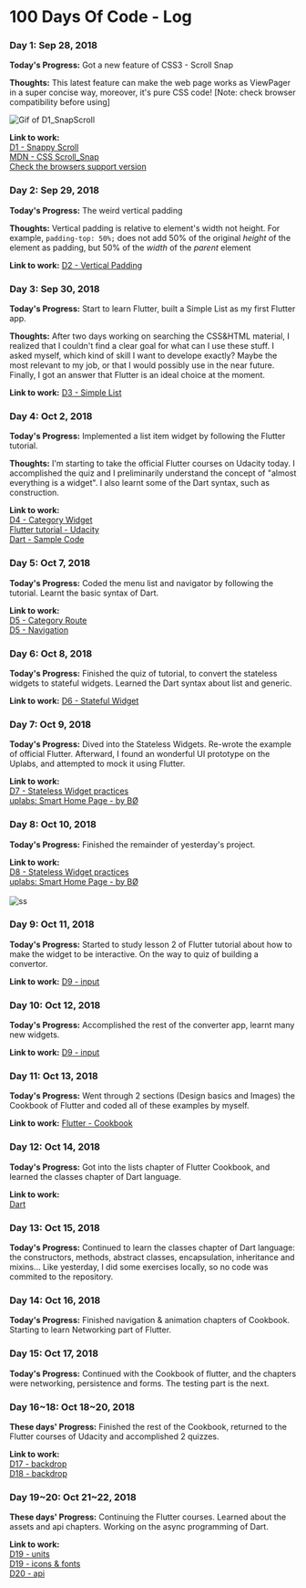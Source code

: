# 100 Days Of Code - Log

### Day 1: Sep 28, 2018 


**Today's Progress:** Got a new feature of CSS3 - Scroll Snap

**Thoughts:** This latest feature can make the web page works as ViewPager in a super concise way, moreover, it's pure CSS code! [Note: check browser compatibility before using]

![Gif of D1_SnapScroll](./screenshots/d1-scroll_snap.gif)

**Link to work:** 
<br> [D1 - Snappy Scroll](./CSS/D1-SnappyScroll.html)
<br> [MDN - CSS Scroll_Snap](https://developer.mozilla.org/en-US/docs/Web/CSS/CSS_Scroll_Snap)
<br> [Check the browsers support version](https://caniuse.com/#search=scroll-snap)

### Day 2: Sep 29, 2018 


**Today's Progress:** The weird vertical padding

**Thoughts:** Vertical padding is relative to element's width not height. For example, `padding-top: 50%;` does not add 50% of the original *height* of the element as padding, but 50% of the *width* of the *parent* element


**Link to work:** [D2 - Vertical Padding](./codebase/CSS/D2-VerticalPadding.html)


### Day 3: Sep 30, 2018

**Today's Progress:** Start to learn Flutter, built a Simple List as my first Flutter app.

**Thoughts:** After two days working on searching the CSS&HTML material, I realized that I couldn't find a clear goal for what can I use these stuff. I asked myself, which kind of skill I want to develope exactly? Maybe the most relevant to my job, or that I would possibly use in the near future. Finally, I got an answer that Flutter is an ideal choice at the moment.

**Link to work:** [D3 - Simple List](./codebase/Flutter/simplelist)


### Day 4: Oct 2, 2018

**Today's Progress:** Implemented a list item widget by following the Flutter tutorial.

**Thoughts:** I'm starting to take the official Flutter courses on Udacity today. I accomplished the quiz and I preliminarily understand the concept of "almost everything is a widget". I also learnt some of the Dart syntax, such as construction.

**Link to work:** 
<br> [D4 - Category Widget](./codebase/Flutter/task_02_category_widget)
<br> [Flutter tutorial - Udacity](https://classroom.udacity.com/courses/ud905)
<br> [Dart - Sample Code](https://www.dartlang.org/samples)


### Day 5: Oct 7, 2018

**Today's Progress:** Coded the menu list and navigator by following the tutorial. Learnt the basic syntax of Dart.

**Link to work:** 
<br> [D5 - Category Route](./codebase/Flutter/task_03_category_route)
<br> [D5 - Navigation](./codebase/Flutter/task_04_navigation)


### Day 6: Oct 8, 2018

**Today's Progress:** Finished the quiz of tutorial, to convert the stateless widgets to stateful widgets. Learned the Dart syntax about list and generic.

**Link to work:** [D6 - Stateful Widget](./codebase/Flutter/task_05_stateful_widgets)

### Day 7: Oct 9, 2018

**Today's Progress:** Dived into the Stateless Widgets. Re-wrote the example of official Flutter. Afterward, I found an wonderful UI prototype on the Uplabs, and attempted to mock it using Flutter.

**Link to work:**
<br> [D7 - Stateless Widget practices](./codebase/Flutter/mock_static_ui)
<br> [uplabs: Smart Home Page - by BØ](https://www.uplabs.com/posts/smart-home-page-interface)

### Day 8: Oct 10, 2018

**Today's Progress:** Finished the remainder of yesterday's project.

**Link to work:**
<br> [D8 - Stateless Widget practices](./codebase/Flutter/mock_static_ui)
<br> [uplabs: Smart Home Page - by BØ](https://www.uplabs.com/posts/smart-home-page-interface)
<br>
<br>
![ss](./screenshots/ss01.png)

### Day 9: Oct 11, 2018

**Today's Progress:** Started to study lesson 2 of Flutter tutorial about how to make the widget to be interactive. On the way to quiz of building a convertor.

**Link to work:** [D9 - input](./codebase/Flutter/task_06_input)


### Day 10: Oct 12, 2018

**Today's Progress:** Accomplished the rest of the converter app,  learnt many new widgets.

**Link to work:** [D9 - input](./codebase/Flutter/task_06_input)


### Day 11: Oct 13, 2018

**Today's Progress:** Went through 2 sections (Design basics and Images) the Cookbook of Flutter and coded all of these examples by myself.

**Link to work:** [Flutter - Cookbook](https://flutter.io/cookbook/)


### Day 12: Oct 14, 2018

**Today's Progress:** Got into the lists chapter of Flutter Cookbook, and learned the classes chapter of Dart language.

**Link to work:**
<br> [Dart](https://www.dartlang.org/guides/language/language-tour#initializer-list)


### Day 13: Oct 15, 2018

**Today's Progress:** Continued to learn the classes chapter of Dart language: the constructors, methods, abstract classes, encapsulation, inheritance and mixins...
Like yesterday, I did some exercises locally, so no code was commited to the repository.


### Day 14: Oct 16, 2018

**Today's Progress:** Finished navigation & animation chapters of Cookbook. Starting to learn Networking part of Flutter.

### Day 15: Oct 17, 2018

**Today's Progress:** Continued with the Cookbook of flutter, and the chapters were networking, persistence and forms. The testing part is the next.

### Day 16~18: Oct 18~20, 2018

**These days' Progress:** Finished the rest of the Cookbook, returned to the Flutter courses of Udacity and accomplished 2 quizzes.

**Link to work:**
<br> [D17 - backdrop](./codebase/Flutter/task_07_backdrop)
<br> [D18 - backdrop](./codebase/Flutter/task_08_responsive)

### Day 19~20: Oct 21~22, 2018

**These days' Progress:** Continuing the Flutter courses. Learned about the assets and api chapters. Working on the async programming of Dart.

**Link to work:**
<br> [D19 - units](./codebase/Flutter/task_09_units)
<br> [D19 - icons & fonts](./codebase/Flutter/task_10_icons_fonts)
<br> [D20 - api](./codebase/Flutter/task_11_api)